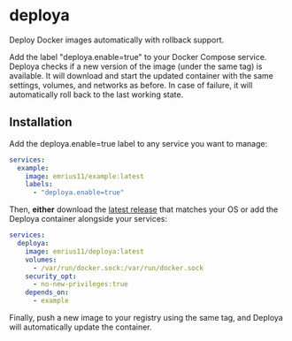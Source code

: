 deploya
=======

Deploy Docker images automatically with rollback support.

Add the label "deploya.enable=true" to your Docker Compose service.
Deploya checks if a new version of the image (under the same tag) is available.
It will download and start the updated container with the same settings, volumes, and networks as before.
In case of failure, it will automatically roll back to the last working state.

Installation
------------

Add the deploya.enable=true label to any service you want to manage:

```yaml
services:
  example:
    image: emrius11/example:latest
    labels:
      - "deploya.enable=true"
```

Then, **either** download the [latest release](https://github.com/HerrMuellerluedenscheid/deploya/releases) that matches your OS or
add the Deploya container alongside your services:

```yaml
services:
  deploya:
    image: emrius11/deploya:latest
    volumes:
      - /var/run/docker.sock:/var/run/docker.sock
    security_opt:
      - no-new-privileges:true
    depends_on:
      - example
```

Finally, push a new image to your registry using the same tag, and Deploya will automatically update the container.